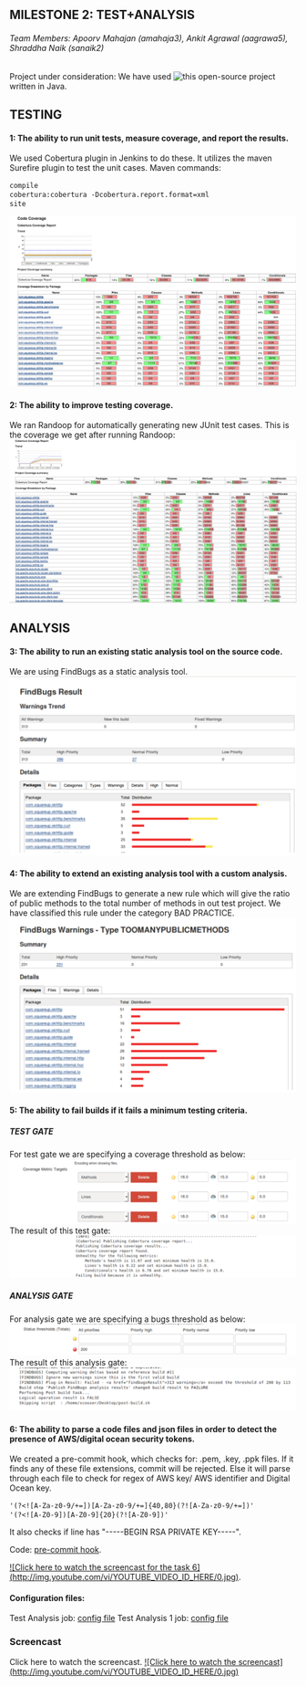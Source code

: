 MILESTONE 2: TEST+ANALYSIS
------------------------
###### Team Members: Apoorv Mahajan (amahaja3), Ankit Agrawal (aagrawa5), Shraddha Naik (sanaik2)


Project under consideration:
We have used ![this open-source project](https://github.com/square/okhttp) written in Java.


## TESTING
####  1: The ability to run unit tests, measure coverage, and report the results.

We used Cobertura plugin in Jenkins to do these. It utilizes the maven Surefire plugin to test the unit cases.
Maven commands:
```
compile
cobertura:cobertura -Dcobertura.report.format=xml
site
```

![Code Coverage](https://github.com/apoorvmahajan/okhttp/blob/master/Screenshot/Screen%20Shot%202015-10-23%20at%205.39.27%20PM.png)

####  2: The ability to improve testing coverage.
We ran Randoop for automatically generating new JUnit test cases.
This is the coverage we get after running Randoop:
![Code Coverage](https://github.com/apoorvmahajan/okhttp/blob/master/Screenshot/Screen%20Shot%202015-10-23%20at%205.40.21%20PM.png)

## ANALYSIS
#### 3: The ability to run an existing static analysis tool on the source code.
We are using FindBugs as a static analysis tool.
![Find Bugs](https://github.com/apoorvmahajan/okhttp/blob/master/Screenshot/Screen%20Shot%202015-10-23%20at%207.53.15%20PM.png)

####  4: The ability to extend an existing analysis tool with a custom analysis.
We are extending FindBugs to generate a new rule which will give the ratio of public methods to the total number of methods in out test project. We have classified this rule under the category BAD PRACTICE. 
![Find Bugs with extension](https://github.com/apoorvmahajan/okhttp/blob/master/Screenshot/Screen%20Shot%202015-10-23%20at%207.53.03%20PM.png)

####  5: The ability to fail builds if it fails a minimum testing criteria. 
##### TEST GATE
For test gate we are specifying a coverage threshold as below:
![test gate](https://github.com/apoorvmahajan/okhttp/blob/master/Screenshot/Screen%20Shot%202015-10-23%20at%207.56.33%20PM.png)
The result of this test gate:
![](https://github.com/apoorvmahajan/okhttp/blob/master/Screenshot/Screen%20Shot%202015-10-23%20at%208.01.40%20PM.png)

##### ANALYSIS GATE
For analysis gate we are specifying a bugs threshold as below:
![analysis gate](https://github.com/apoorvmahajan/okhttp/blob/master/Screenshot/Screen%20Shot%202015-10-23%20at%207.57.14%20PM.png)
The result of this analysis gate:
![](https://github.com/apoorvmahajan/okhttp/blob/master/Screenshot/Screen%20Shot%202015-10-23%20at%207.52.37%20PM%202.png)


####  6: The ability to parse a code files and json files in order to detect the presence of AWS/digital ocean security tokens.
We created a pre-commit hook, which checks for: .pem, .key, .ppk files.
If it finds any of these file extensions, commit will be rejected.
Else it will parse through each file to check for regex of AWS key/ AWS identifier and Digital Ocean key.
```
'(?<![A-Za-z0-9/+=])[A-Za-z0-9/+=]{40,80}(?![A-Za-z0-9/+=])'
'(?<![A-Z0-9])[A-Z0-9]{20}(?![A-Z0-9])'
```
It also checks if line has "-----BEGIN RSA PRIVATE KEY-----".

Code: [pre-commit hook](https://github.com/apoorvmahajan/okhttp/blob/master/pre-commit).

[![Click here to watch the screencast for the task 6] (http://img.youtube.com/vi/YOUTUBE_VIDEO_ID_HERE/0.jpg)](https://youtu.be/LjhcXSvpGr0).


#### Configuration files:

Test Analysis job: [config file](https://github.com/apoorvmahajan/okhttp/blob/master/Configuration_Files/config_TA2.xml)
Test Analysis 1 job: [config file](https://github.com/apoorvmahajan/okhttp/blob/master/Configuration_Files/config_TA1.xml)



<h3>Screencast </h3>

Click here to watch the screencast.
[![Click here to watch the screencast] (http://img.youtube.com/vi/YOUTUBE_VIDEO_ID_HERE/0.jpg)](https://youtu.be/MGI4jVezfBs)


